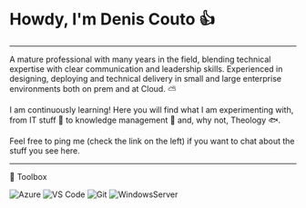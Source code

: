 # Howdy, I'm Denis Couto 👍
---

A mature professional with many years in the field, blending technical expertise with clear communication and leadership skills. 
Experienced in designing, deploying and technical delivery in small and large enterprise environments both on prem and at Cloud. ⛅

I am continuously learning! Here you will find what I am experimenting with, from IT stuff 💾 to knowledge management 🧠 and, why not, Theology 🐟.

Feel free to ping me (check the link on the left) if you want to chat about the stuff you see here.

---

🧰 Toolbox
<!--Toolbox icons -->
![Azure](https://img.shields.io/badge/azure-%230072C6.svg?style=for-the-badge&logo=azure-devops&logoColor=white)
![VS Code](https://img.shields.io/badge/VS%20Code-007ACC.svg?&style=for-the-badge&logo=visual-studio-code&logoColor=white)
![Git](https://img.shields.io/badge/git-%3776AB.svg?style=for-the-badge&logo=git&logoColor=white&color=F05032)
![WindowsServer](https://img.shields.io/badge/microsoft-windows.svg?style=for-the-badge&logo=windows&color=000000)
